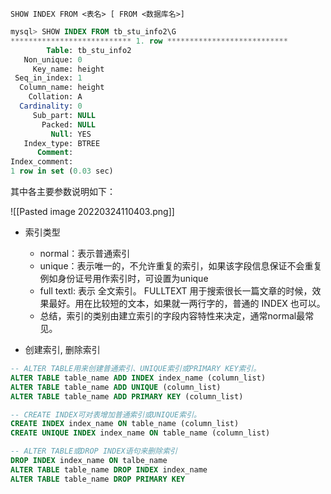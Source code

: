 `SHOW INDEX FROM <表名> [ FROM <数据库名>]`

```sql
mysql> SHOW INDEX FROM tb_stu_info2\G
*************************** 1. row ***************************
        Table: tb_stu_info2
   Non_unique: 0
     Key_name: height
 Seq_in_index: 1
  Column_name: height
    Collation: A
  Cardinality: 0
     Sub_part: NULL
       Packed: NULL
         Null: YES
   Index_type: BTREE
      Comment:
Index_comment:
1 row in set (0.03 sec)
```

其中各主要参数说明如下：

![[Pasted image 20220324110403.png]]

- 索引类型
	- normal：表示普通索引
	- unique：表示唯一的，不允许重复的索引，如果该字段信息保证不会重复例如身份证号用作索引时，可设置为unique
	- full textl: 表示 全文索引。 FULLTEXT 用于搜索很长一篇文章的时候，效果最好。用在比较短的文本，如果就一两行字的，普通的 INDEX 也可以。
	- 总结，索引的类别由建立索引的字段内容特性来决定，通常normal最常见。


- 创建索引, 删除索引
```sql
-- ALTER TABLE用来创建普通索引、UNIQUE索引或PRIMARY KEY索引。
ALTER TABLE table_name ADD INDEX index_name (column_list)
ALTER TABLE table_name ADD UNIQUE (column_list)
ALTER TABLE table_name ADD PRIMARY KEY (column_list)

-- CREATE INDEX可对表增加普通索引或UNIQUE索引。
CREATE INDEX index_name ON table_name (column_list)
CREATE UNIQUE INDEX index_name ON table_name (column_list)

-- ALTER TABLE或DROP INDEX语句来删除索引
DROP INDEX index_name ON talbe_name
ALTER TABLE table_name DROP INDEX index_name
ALTER TABLE table_name DROP PRIMARY KEY


```